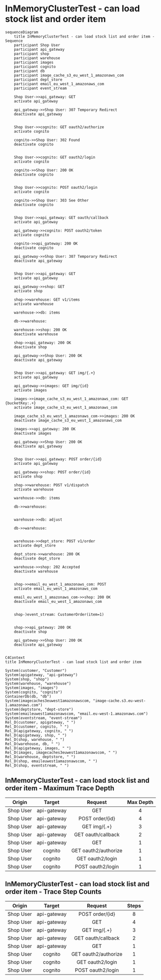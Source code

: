 # InMemoryClusterTest - can load stock list and order item
```mermaid
sequenceDiagram
    title InMemoryClusterTest - can load stock list and order item - Sequence
    participant Shop User
	participant api_gateway
	participant shop
	participant warehouse
	participant images
	participant cognito
	participant db
	participant image_cache_s3_eu_west_1_amazonaws_com
	participant dept_store
	participant email_eu_west_1_amazonaws_com
	participant event_stream

    Shop User->>api_gateway: GET 
    activate api_gateway
    
    api_gateway->>Shop User: 307 Temporary Redirect
    deactivate api_gateway
    
	
    Shop User->>cognito: GET oauth2/authorize
    activate cognito
    
    cognito->>Shop User: 302 Found
    deactivate cognito
    
	
    Shop User->>cognito: GET oauth2/login
    activate cognito
    
    cognito->>Shop User: 200 OK
    deactivate cognito
    
	
    Shop User->>cognito: POST oauth2/login
    activate cognito
    
    cognito->>Shop User: 303 See Other
    deactivate cognito
    
	
    Shop User->>api_gateway: GET oauth/callback
    activate api_gateway
    
    api_gateway->>cognito: POST oauth2/token
    activate cognito
    
    cognito->>api_gateway: 200 OK
    deactivate cognito
    
    api_gateway->>Shop User: 307 Temporary Redirect
    deactivate api_gateway
    
	
    Shop User->>api_gateway: GET 
    activate api_gateway
    
    api_gateway->>shop: GET 
    activate shop
    
    shop->>warehouse: GET v1/items
    activate warehouse
    
    warehouse->>db: items
    
    db->>warehouse: 
    
    warehouse->>shop: 200 OK
    deactivate warehouse
    
    shop->>api_gateway: 200 OK
    deactivate shop
    
    api_gateway->>Shop User: 200 OK
    deactivate api_gateway
    
	
    Shop User->>api_gateway: GET img/{.+}
    activate api_gateway
    
    api_gateway->>images: GET img/{id}
    activate images
    
    images->>image_cache_s3_eu_west_1_amazonaws_com: GET {bucketKey:.+}
    activate image_cache_s3_eu_west_1_amazonaws_com
    
    image_cache_s3_eu_west_1_amazonaws_com->>images: 200 OK
    deactivate image_cache_s3_eu_west_1_amazonaws_com
    
    images->>api_gateway: 200 OK
    deactivate images
    
    api_gateway->>Shop User: 200 OK
    deactivate api_gateway
    
	
    Shop User->>api_gateway: POST order/{id}
    activate api_gateway
    
    api_gateway->>shop: POST order/{id}
    activate shop
    
    shop->>warehouse: POST v1/dispatch
    activate warehouse
    
    warehouse->>db: items
    
    db->>warehouse: 
    
	
    warehouse->>db: adjust
    
    db->>warehouse: 
    
	
    warehouse->>dept_store: POST v1/order
    activate dept_store
    
    dept_store->>warehouse: 200 OK
    deactivate dept_store
    
    warehouse->>shop: 202 Accepted
    deactivate warehouse
    
	
    shop->>email_eu_west_1_amazonaws_com: POST 
    activate email_eu_west_1_amazonaws_com
    
    email_eu_west_1_amazonaws_com->>shop: 200 OK
    deactivate email_eu_west_1_amazonaws_com
    
	
    shop-)event_stream: CustomerOrder(item=1)
    
    
    shop->>api_gateway: 200 OK
    deactivate shop
    
    api_gateway->>Shop User: 200 OK
    deactivate api_gateway
    
```

```mermaid
C4Context
title InMemoryClusterTest - can load stock list and order item

System(customer, "Customer")
System(apigateway, "api-gateway")
System(shop, "shop")
System(warehouse, "warehouse")
System(images, "images")
System(cognito, "cognito")
ContainerDb(db, "db")
System(imagecaches3euwest1amazonawscom, "image-cache.s3.eu-west-1.amazonaws.com")
System(deptstore, "dept-store")
System(emaileuwest1amazonawscom, "email.eu-west-1.amazonaws.com")
System(eventstream, "event-stream")    
Rel_D(customer, apigateway, " ") 
Rel_D(customer, cognito, " ") 
Rel_D(apigateway, cognito, " ") 
Rel_D(apigateway, shop, " ") 
Rel_D(shop, warehouse, " ") 
Rel_D(warehouse, db, " ") 
Rel_D(apigateway, images, " ") 
Rel_D(images, imagecaches3euwest1amazonawscom, " ") 
Rel_D(warehouse, deptstore, " ") 
Rel_D(shop, emaileuwest1amazonawscom, " ") 
Rel_D(shop, eventstream, " ")     
```


## InMemoryClusterTest - can load stock list and order item - Maximum Trace Depth

| Origin | Target | Request |  Max Depth  |
|:------:|:------:|:-------:|:-----------:|
|	Shop User	|	api-gateway	|	GET 	|	4	|
|	Shop User	|	api-gateway	|	POST order/{id}	|	4	|
|	Shop User	|	api-gateway	|	GET img/{.+}	|	3	|
|	Shop User	|	api-gateway	|	GET oauth/callback	|	2	|
|	Shop User	|	api-gateway	|	GET 	|	1	|
|	Shop User	|	cognito	|	GET oauth2/authorize	|	1	|
|	Shop User	|	cognito	|	GET oauth2/login	|	1	|
|	Shop User	|	cognito	|	POST oauth2/login	|	1	|


## InMemoryClusterTest - can load stock list and order item - Trace Step Counts

| Origin | Target | Request |  Steps  |
|:------:|:------:|:-------:|:-------:|
|	Shop User	|	api-gateway	|	POST order/{id}	|	8	|
|	Shop User	|	api-gateway	|	GET 	|	4	|
|	Shop User	|	api-gateway	|	GET img/{.+}	|	3	|
|	Shop User	|	api-gateway	|	GET oauth/callback	|	2	|
|	Shop User	|	api-gateway	|	GET 	|	1	|
|	Shop User	|	cognito	|	GET oauth2/authorize	|	1	|
|	Shop User	|	cognito	|	GET oauth2/login	|	1	|
|	Shop User	|	cognito	|	POST oauth2/login	|	1	|
